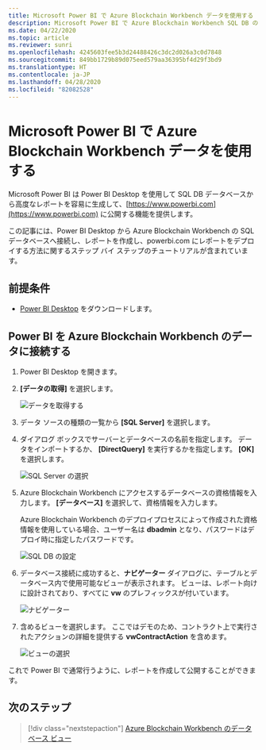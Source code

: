 ```yaml
---
title: Microsoft Power BI で Azure Blockchain Workbench データを使用する
description: Microsoft Power BI で Azure Blockchain Workbench SQL DB のデータを読み込んで表示する方法を説明します。
ms.date: 04/22/2020
ms.topic: article
ms.reviewer: sunri
ms.openlocfilehash: 4245603fee5b3d24488426c3dc2d026a3c0d7848
ms.sourcegitcommit: 849bb1729b89d075eed579aa36395bf4d29f3bd9
ms.translationtype: HT
ms.contentlocale: ja-JP
ms.lasthandoff: 04/28/2020
ms.locfileid: "82082528"
---
```

# <a name="using-azure-blockchain-workbench-data-with-microsoft-power-bi"></a>Microsoft Power BI で Azure Blockchain Workbench データを使用する

Microsoft Power BI は Power BI Desktop を使用して SQL DB データベースから高度なレポートを容易に生成して、[https://www.powerbi.com](https://www.powerbi.com) に公開する機能を提供します。

この記事には、Power BI Desktop から Azure Blockchain Workbench の SQL データベースへ接続し、レポートを作成し、powerbi.com にレポートをデプロイする方法に関するステップ バイ ステップのチュートリアルが含まれています。

## <a name="prerequisites"></a>前提条件

* [Power BI Desktop](https://powerbi.microsoft.com/desktop/) をダウンロードします。

## <a name="connecting-power-bi-to-data-in-azure-blockchain-workbench"></a>Power BI を Azure Blockchain Workbench のデータに接続する

1.  Power BI Desktop を開きます。
2.  **[データの取得]** を選択します。

    ![データを取得する](./media/data-powerbi/get-data.png)
3.  データ ソースの種類の一覧から **[SQL Server]** を選択します。

4.  ダイアログ ボックスでサーバーとデータベースの名前を指定します。 データをインポートするか、 **[DirectQuery]** を実行するかを指定します。 **[OK]** を選択します。

    ![SQL Server の選択](./media/data-powerbi/select-sql.png)

5.  Azure Blockchain Workbench にアクセスするデータベースの資格情報を入力します。 **[データベース]** を選択して、資格情報を入力します。

    Azure Blockchain Workbench のデプロイプロセスによって作成された資格情報を使用している場合、ユーザー名は **dbadmin** となり、パスワードはデプロイ時に指定したパスワードです。

    ![SQL DB の設定](./media/data-powerbi/db-settings.png)

6.  データベース接続に成功すると、**ナビゲーター** ダイアログに、テーブルとデータベース内で使用可能なビューが表示されます。 ビューは、レポート向けに設計されており、すべてに **vw** のプレフィックスが付いています。

    ![ナビゲーター](./media/data-powerbi/navigator.png)

7.  含めるビューを選択します。 ここではデモのため、コントラクト上で実行されたアクションの詳細を提供する **vwContractAction** を含めます。

    ![ビューの選択](./media/data-powerbi/select-views.png)

これで Power BI で通常行うように、レポートを作成して公開することができます。

## <a name="next-steps"></a>次のステップ

> [!div class="nextstepaction"]
> [Azure Blockchain Workbench のデータベース ビュー](database-views.md)